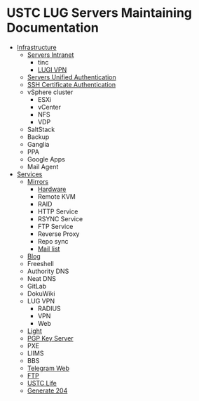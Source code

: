 # USTC LUG Servers Maintaining Documentation

- [Infrastructure](infrastructure/infrastructure.md)
    - [Servers Intranet](infrastructure/intranet/intranet.md)
        - tinc
        - [LUGI VPN](infrastructure/intranet/lugivpn.md)
    - [Servers Unified Authentication](infrastructure/sua/sua.md)
    - [SSH Certificate Authentication](infrastructure/sshca/sshca.md)
    - vSphere cluster
        - ESXi
        - vCenter
        - NFS
        - VDP
    - SaltStack
    - Backup
    - Ganglia
    - PPA
    - Google Apps
    - Mail Agent
- [Services](services/services.md)
    - [Mirrors](services/mirrors/mirrors.md)
        - [Hardware](services/mirrors/hardware.md)
        - Remote KVM
        - RAID
        - HTTP Service
        - RSYNC Service
        - FTP Service
        - Reverse Proxy
        - Repo sync
        - [Mail list](services/mirrors/mail-list.md)
    - [Blog](services/blog/blog.md)
    - Freeshell
    - Authority DNS
    - Neat DNS
    - GitLab
    - DokuWiki
    - LUG VPN
        - RADIUS
        - VPN
        - Web
    - [Light](services/light/light.md)
    - [PGP Key Server](services/pgp-key-server/pgp-key-server.md)
    - PXE
    - LIIMS
    - BBS
    - [Telegram Web](services/telegram-web/telegram-web.md)
    - [FTP](services/ftp/ftp.md)
    - [USTC Life](services/ustc-life/ustc-life.md)
    - [Generate 204](services/generate-204/generate-204.md)

